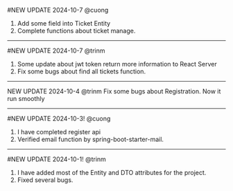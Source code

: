 #NEW UPDATE 2024-10-7 @cuong
1. Add some field into Ticket Entity
2. Complete functions about ticket manage.
---------------------------------------------------------------------
#NEW UPDATE 2024-10-7 @trinm
1. Some update about jwt token return more information to React Server
2. Fix some bugs about find all tickets function.
----------------------------------------------------------------------
NEW UPDATE 2024-10-4 @trinm
Fix some bugs about Registration. Now it run smoothly

----------------------------------------------------------------------
#NEW UPDATE 2024-10-3! @cuong
1. I have completed register api
2. Verified email function by spring-boot-starter-mail.
--------------------------------------------------------------------
#NEW UPDATE 2024-10-1! @trinm
1. I have added most of the Entity and DTO attributes for the project.
2. Fixed several bugs.
